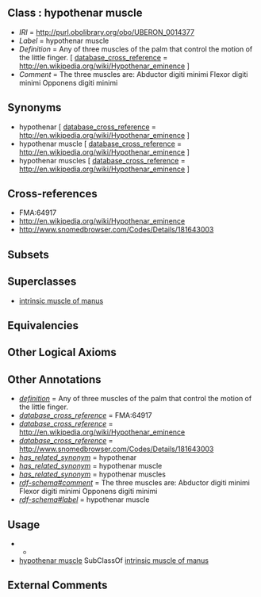 
## Class : hypothenar muscle

 * *IRI* = http://purl.obolibrary.org/obo/UBERON_0014377
 * *Label* = hypothenar muscle
 * *Definition* = Any of three muscles of the palm that control the motion of the little finger. [ [database_cross_reference](../../ef/oboInOwl#hasDbXref.md) = http://en.wikipedia.org/wiki/Hypothenar_eminence ]
 * *Comment* = The three muscles are: Abductor digiti minimi Flexor digiti minimi Opponens digiti minimi

## Synonyms

 * hypothenar [ [database_cross_reference](../../ef/oboInOwl#hasDbXref.md) = http://en.wikipedia.org/wiki/Hypothenar_eminence ]
 * hypothenar muscle [ [database_cross_reference](../../ef/oboInOwl#hasDbXref.md) = http://en.wikipedia.org/wiki/Hypothenar_eminence ]
 * hypothenar muscles [ [database_cross_reference](../../ef/oboInOwl#hasDbXref.md) = http://en.wikipedia.org/wiki/Hypothenar_eminence ]

## Cross-references

 * FMA:64917
 * http://en.wikipedia.org/wiki/Hypothenar_eminence
 * http://www.snomedbrowser.com/Codes/Details/181643003

## Subsets


## Superclasses

 * [intrinsic muscle of manus](../../UBERON/75/UBERON_0014375.md)

## Equivalencies


## Other Logical Axioms


## Other Annotations

 * *[definition](../../IAO/15/IAO_0000115.md)* = Any of three muscles of the palm that control the motion of the little finger.
 * *[database_cross_reference](../../ef/oboInOwl#hasDbXref.md)* = FMA:64917
 * *[database_cross_reference](../../ef/oboInOwl#hasDbXref.md)* = http://en.wikipedia.org/wiki/Hypothenar_eminence
 * *[database_cross_reference](../../ef/oboInOwl#hasDbXref.md)* = http://www.snomedbrowser.com/Codes/Details/181643003
 * *[has_related_synonym](../../ym/oboInOwl#hasRelatedSynonym.md)* = hypothenar
 * *[has_related_synonym](../../ym/oboInOwl#hasRelatedSynonym.md)* = hypothenar muscle
 * *[has_related_synonym](../../ym/oboInOwl#hasRelatedSynonym.md)* = hypothenar muscles
 * *[rdf-schema#comment](../../nt/rdf-schema#comment.md)* = The three muscles are: Abductor digiti minimi Flexor digiti minimi Opponens digiti minimi
 * *[rdf-schema#label](../../el/rdf-schema#label.md)* = hypothenar muscle

## Usage

 * -
 * [hypothenar muscle](../../UBERON/77/UBERON_0014377.md) SubClassOf [intrinsic muscle of manus](../../UBERON/75/UBERON_0014375.md)

## External Comments

